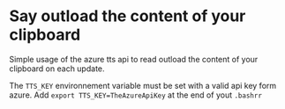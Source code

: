 # Say outload the content of your clipboard

Simple usage of the azure tts api to read outload the content of your clipboard on each update.

The ```TTS_KEY``` environnement variable must be set with a valid api key form azure. Add ```export TTS_KEY=TheAzureApiKey``` at the end of yout ```.bashrr```



